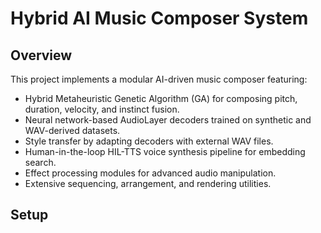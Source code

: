 # Hybrid AI Music Composer System

## Overview

This project implements a modular AI-driven music composer featuring:

- Hybrid Metaheuristic Genetic Algorithm (GA) for composing pitch, duration, velocity, and instinct fusion.
- Neural network-based AudioLayer decoders trained on synthetic and WAV-derived datasets.
- Style transfer by adapting decoders with external WAV files.
- Human-in-the-loop HIL-TTS voice synthesis pipeline for embedding search.
- Effect processing modules for advanced audio manipulation.
- Extensive sequencing, arrangement, and rendering utilities.

## Setup

